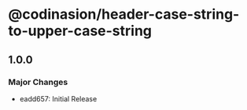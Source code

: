 # @codinasion/header-case-string-to-upper-case-string

## 1.0.0

### Major Changes

- eadd657: Initial Release
